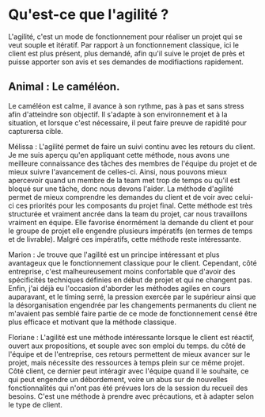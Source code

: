 # Qu'est-ce que l'agilité ?

L'agilité, c'est un mode de fonctionnement pour réaliser un projet qui se veut souple et itératif.  Par rapport à un fonctionnement classique, ici le client est plus présent, plus demandé, afin qu'il suive le projet de près et puisse apporter son avis et ses demandes de modifiactions rapidement.

## Animal : Le caméléon.
Le caméléon est calme, il avance à son rythme, pas à pas et sans stress afin d'atteindre son objectif. Il s'adapte à son environnement et à la situation, et lorsque c'est nécessaire, il peut faire preuve de rapidité pour capturersa cible.

Mélissa : L'agilité permet de faire un suivi continu avec les retours du client. Je me suis aperçu qu'en appliquant cette méthode, nous avons une meilleure connaissance des tâches des membres de l'équipe du projet et de mieux suivre l'avancement de celles-ci. Ainsi, nous pouvons mieux apercevoir quand un membre de la team met trop de temps ou qu'il est bloqué sur une tâche, donc nous devons l'aider. La méthode d'agilité permet de mieux comprendre les demandes du client et de voir avec celui-ci ces priorités pour les composants du projet final.
Cette méthode est très structurée et vraiment ancrée dans la team du projet, car nous travaillons vraiment en équipe. Elle favorise énormément la demande du client et pour le groupe de projet elle engendre plusieurs impératifs (en termes de temps et de livrable). Malgré ces impératifs, cette méthode reste intéressante.

Marion : Je trouve que l'agilité est un principe intéressant et plus avantageux que le fonctionnement classique pour le client. Cependant, côté entreprise, c'est malheureusement moins confortable que d'avoir des spécificités techniques définies en début de projet et qui ne changent pas.
Enfin, j'ai déjà eu l'occasion d'aborder les méthodes agiles en cours auparavant, et le timing serré, la pression exercée par le supérieur ainsi que la désorganisation engendrée par les changements permanents du client ne m'avaient pas semblé faire partie de ce mode de fonctionnement censé être plus efficace et motivant que la méthode classique.

Floriane : L'agilité est une méthode intéressante lorsque le client est réactif, ouvert aux propositions, et souple avec son emploi du temps. du côté de l'équipe et de l'entreprise, ces retours permettent de mieux avancer sur le projet, mais nécessite des ressources à temps plein sur ce même projet. Côté client, ce dernier peut intéragir avec l'équipe quand il le souhaite, ce qui peut engendre un débordement, voire un abus sur de nouvelles fonctionnalités qui n'ont pas été prévues lors de la session du recueil des besoins. 
C'est une méthode à prendre avec précautions, et à adapter selon le type de client. 

